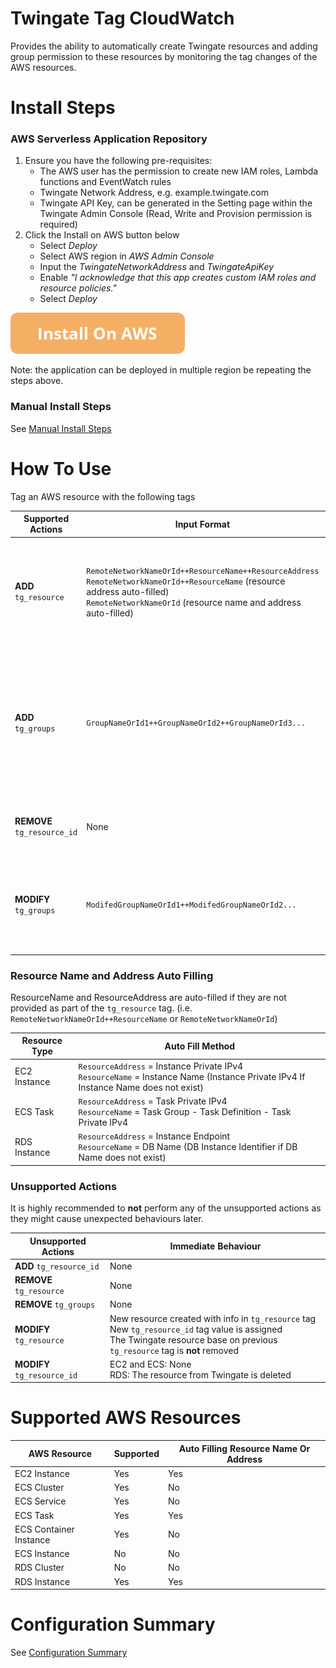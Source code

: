 # Twingate Tag CloudWatch

Provides the ability to automatically create Twingate resources and adding group permission to these resources by monitoring the tag changes of the AWS resources.

# Install Steps

### AWS Serverless Application Repository
1. Ensure you have the following pre-requisites:
   * The AWS user has the permission to create new IAM roles, Lambda functions and EventWatch rules
   * Twingate Network Address, e.g. example.twingate.com
   * Twingate API Key, can be generated in the Setting page within the Twingate Admin Console (Read, Write and Provision permission is required)
2. Click the Install on AWS button below
   * Select *Deploy*
   * Select AWS region in *AWS Admin Console*
   * Input the *TwingateNetworkAddress* and *TwingateApiKey*
   * Enable *"I acknowledge that this app creates custom IAM roles and resource policies."*
   * Select *Deploy*

[![Install on AWS](./button_install-on-aws.png)](https://serverlessrepo.aws.amazon.com/applications/eu-west-2/284996965266/tg-aws-tag-sync)

Note: the application can be deployed in multiple region be repeating the steps above.

### Manual Install Steps
See [Manual Install Steps](./docs/MANUAL_INSTALL.md)

# How To Use
Tag an AWS resource with the following tags

| Supported Actions                | Input Format                                                                                                                                                                                                | Twingate Action                                                                                                                  | AWS Action                                                   |
|----------------------------------|-------------------------------------------------------------------------------------------------------------------------------------------------------------------------------------------------------------|----------------------------------------------------------------------------------------------------------------------------------|--------------------------------------------------------------|
| **ADD** <br/>`tg_resource`       | `RemoteNetworkNameOrId++ResourceName++ResourceAddress` <br/> `RemoteNetworkNameOrId++ResourceName` (resource address auto-filled)<br/> `RemoteNetworkNameOrId` (resource name and address auto-filled)<br/> | Create the resource in the Twingate (the defined remote network need to exist in the Twingate)                                   | adding `tg_resource_id` to the AWS resource tag              |
| **ADD** <br/>`tg_groups`         | `GroupNameOrId1++GroupNameOrId2++GroupNameOrId3...`                                                                                                                                                         | Add the defined groups into the Twingate resource (`tg_resource` should exist on the AWS resource before adding `tg_groups` tag) | None                                                         |
| **REMOVE** <br/>`tg_resource_id` | None                                                                                                                                                                                                        | Remove the resource in the Twingate                                                                                              | Remove `tg_groups` and `tg_resource` from AWS `resource` tag |
| **MODIFY** <br/>`tg_groups`      | `ModifedGroupNameOrId1++ModifedGroupNameOrId2...`                                                                                                                                                           | Add the new groups to the resource in Twingate<br/> No groups are removed from the Twingate Resource                             | None                                                         |

### Resource Name and Address Auto Filling
ResourceName and ResourceAddress are auto-filled if they are not provided as part of the ```tg_resource``` tag. (i.e. ```RemoteNetworkNameOrId++ResourceName``` or ```RemoteNetworkNameOrId```)

| Resource Type | Auto Fill Method                                                                                                                               | 
|---------------|------------------------------------------------------------------------------------------------------------------------------------------------|
| EC2 Instance  | ```ResourceAddress``` = Instance Private IPv4 <br/> ```ResourceName``` = Instance Name (Instance Private IPv4 If Instance Name does not exist) |
| ECS Task      | ```ResourceAddress``` = Task Private IPv4 <br/> ```ResourceName``` = Task Group - Task Definition - Task Private IPv4                          |
| RDS Instance  | ```ResourceAddress``` = Instance Endpoint <br/> ```ResourceName``` = DB Name (DB Instance Identifier if DB Name does not exist)                |


### Unsupported Actions
It is highly recommended to **not** perform any of the unsupported actions as they might cause unexpected behaviours later. 

| Unsupported Actions       | Immediate Behaviour                                                                                                                                                                   |
|---------------------------|---------------------------------------------------------------------------------------------------------------------------------------------------------------------------------------|
| **ADD** `tg_resource_id`    | None                                                                                                                                                                                  |
| **REMOVE** `tg_resource`    | None                                                                                                                                                                                  |
| **REMOVE** `tg_groups`      | None                                                                                                                                                                                  |
| **MODIFY** `tg_resource`    | New resource created with info in `tg_resource` tag<br/> New `tg_resource_id` tag value is assigned <br/> The Twingate resource base on previous `tg_resource` tag is **not** removed |
| **MODIFY** `tg_resource_id` | EC2 and ECS: None<br/> RDS: The resource from Twingate is deleted                                                                                                                     |





#  Supported AWS Resources

| AWS Resource           | Supported    | Auto Filling Resource Name Or Address |
|------------------------|--------------|---------------------------------------|
| EC2 Instance           | Yes          | Yes                                   | 
| ECS Cluster            | Yes          | No                                    |
| ECS Service            | Yes          | No                                    |
| ECS Task               | Yes          | Yes                                   |
| ECS Container Instance | Yes          | No                                    |
| ECS Instance           | No           | No                                    |
| RDS Cluster            | No           | No                                    |
| RDS Instance           | Yes          | Yes                                   |

# Configuration Summary
See [Configuration Summary](./docs/CONFIGURATION_SUMMARY.md)


